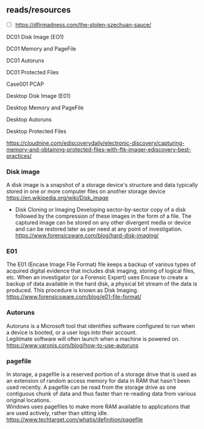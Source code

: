 ## reads/resources
- [ ] https://dfirmadness.com/the-stolen-szechuan-sauce/

DC01 Disk Image (EO1)

DC01 Memory and PageFile

DC01 Autoruns

DC01 Protected Files

Case001 PCAP

Desktop Disk Image (E01)

Desktop Memory and PageFile

Desktop Autoruns

Desktop Protected Files

https://cloudnine.com/ediscoverydaily/electronic-discovery/capturing-memory-and-obtaining-protected-files-with-ftk-imager-ediscovery-best-practices/


### Disk image
A disk image is a snapshot of a storage device's structure and data typically stored in one or more computer files on another storage device \
https://en.wikipedia.org/wiki/Disk_image
- Disk Cloning or Imaging
Developing sector-by-sector copy of a disk followed by the compression of these images in the form of a file. The captured image can be stored on any other divergent media or device and can be restored later as per need at any point of investigation. \
https://www.forensicsware.com/blog/hard-disk-imaging/

### E01
The E01 (Encase Image File Format) file keeps a backup of various types of acquired digital evidence that includes disk imaging, storing of logical files, etc. When an investigator (or a Forensic Expert) uses Encase to create a backup of data available in the hard disk, a physical bit stream of the data is produced. This procedure is known as Disk Imaging. \
https://www.forensicsware.com/blog/e01-file-format/

### Autoruns
Autoruns is a Microsoft tool that identifies software configured to run when a device is booted, or a user logs into their account. \
Legitimate software will often launch when a machine is powered on. \
https://www.varonis.com/blog/how-to-use-autoruns

### pagefile 
In storage, a pagefile is a reserved portion of a storage drive that is used as an extension of random access memory for data in RAM that hasn't been used recently. A pagefile can be read from the storage drive as one contiguous chunk of data and thus faster than re-reading data from various original locations. \
Windows uses pagefiles to make more RAM available to applications that are used actively, rather than sitting idle. \
https://www.techtarget.com/whatis/definition/pagefile
